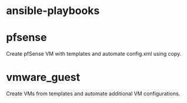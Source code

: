 # ansible-playbooks

pfsense
=======================
Create pfSense VM with templates and automate config.xml using copy.

vmware_guest
=======================
Create VMs from templates and automate additional VM configurations.
